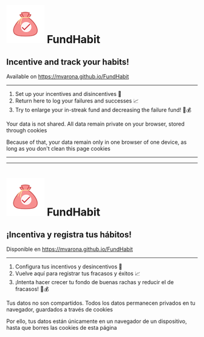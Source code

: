 # <img src="images/logo.png" alt="FundHabit logo" width="100"/> FundHabit
## Incentive and track your habits! 
Available on https://mvarona.github.io/FundHabit 

<hr/>

1. Set up your incentives and disincentives 🎯 
2. Return here to log your failures and successes 📈
3. Try to enlarge your in-streak fund and decreasing the failure fund! 💪💰

Your data is not shared. All data remain private on your browser, stored through cookies

Because of that, your data remain only in one browser of one device, as long as you don't clean this page cookies

<hr/><hr/>

# <img src="images/logo.png" alt="FundHabit logo" width="100"/> FundHabit
## ¡Incentiva y registra tus hábitos!
Disponible en https://mvarona.github.io/FundHabit

<hr/>

1. Configura tus incentivos y desincentivos 🎯 
2. Vuelve aquí para registrar tus fracasos y éxitos 📈
3.  ¡Intenta hacer crecer tu fondo de buenas rachas y reducir el de fracasos! 💪💰

Tus datos no son compartidos. Todos los datos permanecen privados en tu navegador, guardados a través de cookies

Por ello, tus datos están únicamente en un navegador de un dispositivo, hasta que borres las cookies de esta página